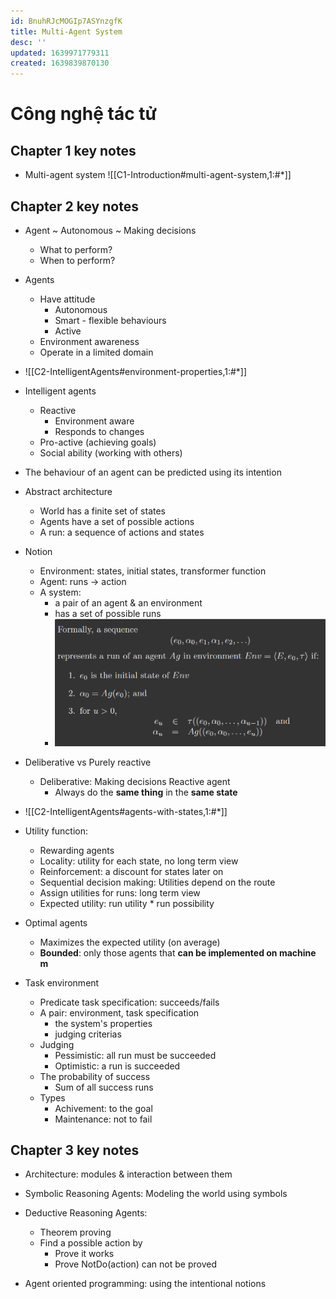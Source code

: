 ```yaml
---
id: BnuhRJcMOGIp7ASYnzgfK
title: Multi-Agent System
desc: ''
updated: 1639971779311
created: 1639839870130
---
```

# Công nghệ tác tử

## Chapter 1 key notes
- Multi-agent system ![[C1-Introduction#multi-agent-system,1:#*]]

## Chapter 2 key notes
- Agent ~ Autonomous ~ Making decisions
  - What to perform?
  - When to perform?

- Agents
  - Have attitude
    - Autonomous
    - Smart - flexible behaviours
    - Active
  - Environment awareness
  - Operate in a limited domain

- ![[C2-IntelligentAgents#environment-properties,1:#*]]

- Intelligent agents
  - Reactive
    - Environment aware
    - Responds to changes
  - Pro-active (achieving goals)
  - Social ability (working with others)

- The behaviour of an agent can be predicted using its intention

- Abstract architecture
  - World has a finite set of states
  - Agents have a set of possible actions
  - A run: a sequence of actions and states

- Notion
  - Environment: states, initial states, transformer function
  - Agent: runs -> action
  - A system: 
    - a pair of an agent & an environment
    - has a set of possible runs
    - ![](./assets/images/2021-12-19-17-55-51.png) 

- Deliberative vs Purely reactive
  - Deliberative: Making decisions Reactive agent
    - Always do the **same thing** in the **same state**

- ![[C2-IntelligentAgents#agents-with-states,1:#*]]

- Utility function:
  - Rewarding agents
  - Locality: utility for each state, no long term view
  - Reinforcement: a discount for states later on
  - Sequential decision making: Utilities depend on the route
  - Assign utilities for runs: long term view
  - Expected utility: run utility * run possibility

- Optimal agents
  - Maximizes the expected utility (on average)
  - **Bounded**: only those agents that **can be implemented on machine m**

- Task environment
  - Predicate task specification: succeeds/fails
  - A pair: environment, task specification
    - the system's properties
    - judging criterias
  - Judging
    - Pessimistic: all run must be succeeded
    - Optimistic: a run is succeeded
  - The probability of success
    - Sum of all success runs
  - Types
    - Achivement: to the goal
    - Maintenance: not to fail

## Chapter 3 key notes

- Architecture: modules & interaction between them

- Symbolic Reasoning Agents: Modeling the world using symbols

- Deductive Reasoning Agents:
  - Theorem proving
  - Find a possible action by
    - Prove it works
    - Prove NotDo(action) can not be proved

- Agent oriented programming: using the intentional notions